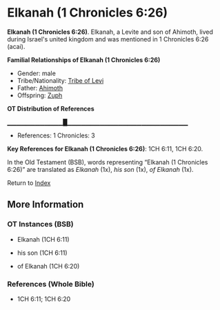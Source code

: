 # Elkanah (1 Chronicles 6:26)
**Elkanah (1 Chronicles 6:26)**. 
Elkanah, a Levite and son of Ahimoth, lived during Israel's united kingdom and was mentioned in 1 Chronicles 6:26 (acai). 




**Familial Relationships of Elkanah (1 Chronicles 6:26)**


* Gender: male
* Tribe/Nationality: [Tribe of Levi](../../../groups/md/acai/Levi.md)
* Father: [Ahimoth](Ahimoth.md)
* Offspring: [Zuph](Zuph.md)


**OT Distribution of References**

▁▁▁▁▁▁▁▁▁▁▁▁█▁▁▁▁▁▁▁▁▁▁▁▁▁▁▁▁▁▁▁▁▁▁▁▁▁▁
* References: 1 Chronicles: 3



**Key References for Elkanah (1 Chronicles 6:26)**: 
1CH 6:11, 1CH 6:20. 


In the Old Testament (BSB), words representing “Elkanah (1 Chronicles 6:26)” are translated as 
*Elkanah* (1x), *his son* (1x), *of Elkanah* (1x). 




Return to [Index](00-Index.md)

## More Information

### OT Instances (BSB)

* Elkanah (1CH 6:11)

* his son (1CH 6:11)

* of Elkanah (1CH 6:20)



### References (Whole Bible)

* 1CH 6:11; 1CH 6:20



